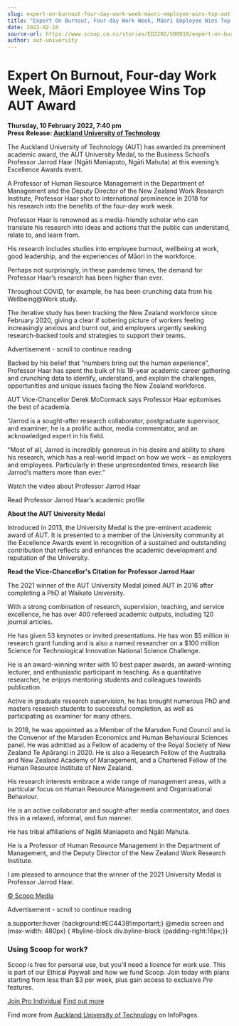 ```yaml
---
slug: expert-on-burnout-four-day-work-week-māori-employee-wins-top-aut-award
title: "Expert On Burnout, Four-day Work Week, Māori Employee Wins Top AUT Award"
date: 2022-02-10
source-url: https://www.scoop.co.nz/stories/ED2202/S00018/expert-on-burnout-four-day-work-week-maori-employee-wins-top-aut-award.htm
author: aut-university
---
```

Expert On Burnout, Four-day Work Week, Māori Employee Wins Top AUT Award
========================================================================

**Thursday, 10 February 2022, 7:40 pm**  
**Press Release: [Auckland University of Technology](https://info.scoop.co.nz/Auckland_University_of_Technology)**

The Auckland University of Technology (AUT) has awarded its preeminent academic award, the AUT University Medal, to the Business School’s Professor Jarrod Haar (Ngāti Maniapoto, Ngāti Mahuta) at this evening’s Excellence Awards event. 

A Professor of Human Resource Management in the Department of Management and the Deputy Director of the New Zealand Work Research Institute, Professor Haar shot to international prominence in 2018 for his research into the benefits of the four-day work week. 

Professor Haar is renowned as a media-friendly scholar who can translate his research into ideas and actions that the public can understand, relate to, and learn from.  

His research includes studies into employee burnout, wellbeing at work, good leadership, and the experiences of Māori in the workforce.  

Perhaps not surprisingly, in these pandemic times, the demand for Professor Haar’s research has been higher than ever.  

Throughout COVID, for example, he has been crunching data from his Wellbeing@Work study.   

The iterative study has been tracking the New Zealand workforce since February 2020, giving a clear if sobering picture of workers feeling increasingly anxious and burnt out, and employers urgently seeking research-backed tools and strategies to support their teams.  

Advertisement - scroll to continue reading





Backed by his belief that “numbers bring out the human experience”, Professor Haar has spent the bulk of his 19-year academic career gathering and crunching data to identify, understand, and explain the challenges, opportunities and unique issues facing the New Zealand workforce.   

AUT Vice-Chancellor Derek McCormack says Professor Haar epitomises the best of academia.  

“Jarrod is a sought-after research collaborator, postgraduate supervisor, and examiner; he is a prolific author, media commentator, and an acknowledged expert in his field.  

“Most of all, Jarrod is incredibly generous in his desire and ability to share his research, which has a real-world impact on how we work – as employers and employees. Particularly in these unprecedented times, research like Jarrod’s matters more than ever.” 

Watch the video about Professor Jarrod Haar

Read Professor Jarrod Haar’s academic profile 

**About the AUT University Medal**  

Introduced in 2013, the University Medal is the pre-eminent academic award of AUT. It is presented to a member of the University community at the Excellence Awards event in recognition of a sustained and outstanding contribution that reflects and enhances the academic development and reputation of the University. 

**Read the Vice-Chancellor's Citation for Professor Jarrod Haar** 

The 2021 winner of the AUT University Medal joined AUT in 2016 after completing a PhD at Waikato University. 

With a strong combination of research, supervision, teaching, and service excellence, he has over 400 refereed academic outputs, including 120 journal articles. 

He has given 53 keynotes or invited presentations. He has won $5 million in research grant funding and is also a named researcher on a $100 million Science for Technological Innovation National Science Challenge.  

He is an award-winning writer with 10 best paper awards, an award-winning lecturer, and enthusiastic participant in teaching. As a quantitative researcher, he enjoys mentoring students and colleagues towards publication.  

Active in graduate research supervision, he has brought numerous PhD and masters research students to successful completion, as well as participating as examiner for many others. 

In 2018, he was appointed as a Member of the Marsden Fund Council and is the Convenor of the Marsden Economics and Human Behavioural Sciences panel. He was admitted as a Fellow of academy of the Royal Society of New Zealand Te Apārangi in 2020. He is also a Research Fellow of the Australia and New Zealand Academy of Management, and a Chartered Fellow of the Human Resource Institute of New Zealand. 

His research interests embrace a wide range of management areas, with a particular focus on Human Resource Management and Organisational Behaviour.  

He is an active collaborator and sought-after media commentator, and does this in a relaxed, informal, and fun manner.

He has tribal affiliations of Ngāti Maniapoto and Ngāti Mahuta. 

He is a Professor of Human Resource Management in the Department of Management, and the Deputy Director of the New Zealand Work Research Institute. 

I am pleased to announce that the winner of the 2021 University Medal is Professor Jarrod Haar. 

[© Scoop Media](http://www.scoop.co.nz/about/terms.html)  

Advertisement - scroll to continue reading



a.supporter:hover {background:#EC4438!important;} @media screen and (max-width: 480px) { #byline-block div.byline-block {padding-right:16px;}}

### Using Scoop for work?

Scoop is free for personal use, but you’ll need a licence for work use. This is part of our Ethical Paywall and how we fund Scoop. Join today with plans starting from less than $3 per week, plus gain access to exclusive _Pro_ features.  
  
[Join Pro Individual](https://pro.scoop.co.nz/Individual/?from=ProIn24) [Find out more](https://pro.scoop.co.nz/using-scoop-for-work/?from=ProIn24)

Find more from [Auckland University of Technology](https://info.scoop.co.nz/Auckland_University_of_Technology) on InfoPages.